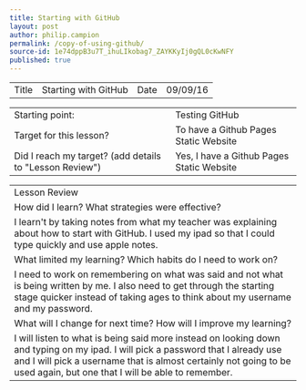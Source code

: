 ```yaml
---
title: Starting with GitHub
layout: post
author: philip.campion
permalink: /copy-of-using-github/
source-id: 1e74dppB3u7T_ihuLIkobag7_ZAYKKyIj0gQL0cKwNFY
published: true
---
```

<table>
  <tr>
    <td>Title</td>
    <td>Starting with GitHub</td>
    <td>Date</td>
    <td>09/09/16</td>
  </tr>
</table>


<table>
  <tr>
    <td>Starting point:</td>
    <td>Testing GitHub</td>
  </tr>
  <tr>
    <td>Target for this lesson?</td>
    <td>To have a Github Pages Static Website</td>
  </tr>
  <tr>
    <td>Did I reach my target? 
(add details to "Lesson Review")</td>
    <td> Yes, I have a Github Pages Static Website</td>
  </tr>
</table>


<table>
  <tr>
    <td>Lesson Review</td>
  </tr>
  <tr>
    <td>How did I learn? What strategies were effective? </td>
  </tr>
  <tr>
    <td>I learn't by taking notes from what my teacher was explaining about how to start with GitHub.
I used my ipad so that I could type quickly and use apple notes.</td>
  </tr>
  <tr>
    <td>What limited my learning? Which habits do I need to work on? </td>
  </tr>
  <tr>
    <td>I need to work on remembering on what was said and not what is being written by me.
I also need to get through the starting stage quicker instead of taking ages to think about my username and my password.</td>
  </tr>
  <tr>
    <td>What will I change for next time? How will I improve my learning?</td>
  </tr>
  <tr>
    <td>I will listen to what is being said more instead on looking down and typing on my ipad.
I will pick a password that I already use and I will pick a username that is almost certainly not going to be used again, but one that I will be able to remember.</td>
  </tr>
</table>



